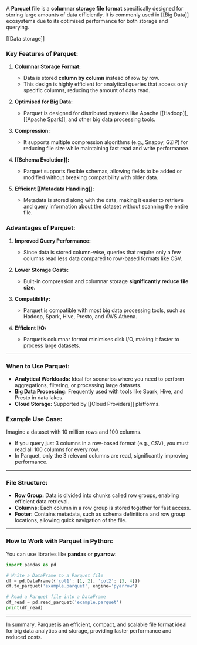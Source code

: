 A **Parquet file** is a **columnar storage file format** specifically designed for storing large amounts of data efficiently. It is commonly used in [[Big Data]] ecosystems due to its optimised performance for both storage and querying.

[[Data storage]]
### Key Features of Parquet:

1. **Columnar Storage Format:**
    - Data is stored **column by column** instead of row by row.
    - This design is highly efficient for analytical queries that access only specific columns, reducing the amount of data read.
      
2. **Optimised for Big Data:**
    - Parquet is designed for distributed systems like Apache [[Hadoop]], [[Apache Spark]], and other big data processing tools.
      
3. **Compression:**
    - It supports multiple compression algorithms (e.g., Snappy, GZIP) for reducing file size while maintaining fast read and write performance.
      
4. **[[Schema Evolution]]:**
    - Parquet supports flexible schemas, allowing fields to be added or modified without breaking compatibility with older data.
      
5. **Efficient [[Metadata Handling]]:**
    - Metadata is stored along with the data, making it easier to retrieve and query information about the dataset without scanning the entire file.

### Advantages of Parquet:

1. **Improved Query Performance:**
    - Since data is stored column-wise, queries that require only a few columns read less data compared to row-based formats like CSV.
      
2. **Lower Storage Costs:**
    - Built-in compression and columnar storage **significantly reduce file size.**
      
3. **Compatibility:**
    - Parquet is compatible with most big data processing tools, such as Hadoop, Spark, Hive, Presto, and AWS Athena.

1. **Efficient I/O:**
    - Parquet’s columnar format minimises disk I/O, making it faster to process large datasets.

---

### When to Use Parquet:
- **Analytical Workloads:** Ideal for scenarios where you need to perform aggregations, filtering, or processing large datasets.
- **Big Data Processing:** Frequently used with tools like Spark, Hive, and Presto in data lakes.
- **Cloud Storage:** Supported by [[Cloud Providers]] platforms.

### Example Use Case:

Imagine a dataset with 10 million rows and 100 columns.

- If you query just 3 columns in a row-based format (e.g., CSV), you must read all 100 columns for every row.
- In Parquet, only the 3 relevant columns are read, significantly improving performance.

---

### File Structure:

- **Row Group:** Data is divided into chunks called row groups, enabling efficient data retrieval.
- **Columns:** Each column in a row group is stored together for fast access.
- **Footer:** Contains metadata, such as schema definitions and row group locations, allowing quick navigation of the file.

---

### How to Work with Parquet in Python:

You can use libraries like **pandas** or **pyarrow**:

```python
import pandas as pd

# Write a DataFrame to a Parquet file
df = pd.DataFrame({'col1': [1, 2], 'col2': [3, 4]})
df.to_parquet('example.parquet', engine='pyarrow')

# Read a Parquet file into a DataFrame
df_read = pd.read_parquet('example.parquet')
print(df_read)
```

---

In summary, Parquet is an efficient, compact, and scalable file format ideal for big data analytics and storage, providing faster performance and reduced costs.